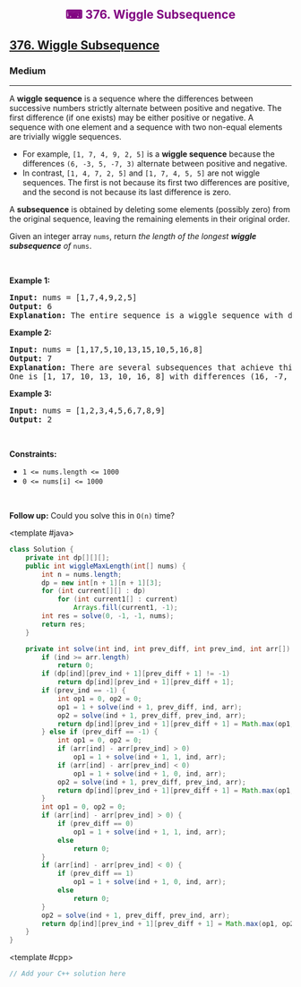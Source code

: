 <div align = "center">
<h style = "margin-bottom: 0px; margin-top: 0px; color : purple;" align = "center" class = "header">

## ⌨ 376. Wiggle Subsequence

</h>
</div>

<h2><a href="https://leetcode.com/problems/wiggle-subsequence" target = "_blank">376. Wiggle Subsequence</a></h2><h3>Medium</h3><hr><p>A <strong>wiggle sequence</strong> is a sequence where the differences between successive numbers strictly alternate between positive and negative. The first difference (if one exists) may be either positive or negative. A sequence with one element and a sequence with two non-equal elements are trivially wiggle sequences.</p>

<ul>
	<li>For example, <code>[1, 7, 4, 9, 2, 5]</code> is a <strong>wiggle sequence</strong> because the differences <code>(6, -3, 5, -7, 3)</code> alternate between positive and negative.</li>
	<li>In contrast, <code>[1, 4, 7, 2, 5]</code> and <code>[1, 7, 4, 5, 5]</code> are not wiggle sequences. The first is not because its first two differences are positive, and the second is not because its last difference is zero.</li>
</ul>

<p>A <strong>subsequence</strong> is obtained by deleting some elements (possibly zero) from the original sequence, leaving the remaining elements in their original order.</p>

<p>Given an integer array <code>nums</code>, return <em>the length of the longest <strong>wiggle subsequence</strong> of </em><code>nums</code>.</p>

<p>&nbsp;</p>
<p><strong class="example">Example 1:</strong></p>

<pre>
<strong>Input:</strong> nums = [1,7,4,9,2,5]
<strong>Output:</strong> 6
<strong>Explanation:</strong> The entire sequence is a wiggle sequence with differences (6, -3, 5, -7, 3).
</pre>

<p><strong class="example">Example 2:</strong></p>

<pre>
<strong>Input:</strong> nums = [1,17,5,10,13,15,10,5,16,8]
<strong>Output:</strong> 7
<strong>Explanation:</strong> There are several subsequences that achieve this length.
One is [1, 17, 10, 13, 10, 16, 8] with differences (16, -7, 3, -3, 6, -8).
</pre>

<p><strong class="example">Example 3:</strong></p>

<pre>
<strong>Input:</strong> nums = [1,2,3,4,5,6,7,8,9]
<strong>Output:</strong> 2
</pre>

<p>&nbsp;</p>
<p><strong>Constraints:</strong></p>

<ul>
	<li><code>1 &lt;= nums.length &lt;= 1000</code></li>
	<li><code>0 &lt;= nums[i] &lt;= 1000</code></li>
</ul>

<p>&nbsp;</p>
<p><strong>Follow up:</strong> Could you solve this in <code>O(n)</code> time?</p>

<CodeTabs :languages="[ { name: 'C++', slot: 'cpp' },
  { name: 'Java', slot: 'java' }
]">

<template #java>

```java
class Solution {
    private int dp[][][];
    public int wiggleMaxLength(int[] nums) {
        int n = nums.length;
        dp = new int[n + 1][n + 1][3];
        for (int current[][] : dp)
            for (int current1[] : current)
                Arrays.fill(current1, -1);
        int res = solve(0, -1, -1, nums);
        return res;
    }

    private int solve(int ind, int prev_diff, int prev_ind, int arr[]) {
        if (ind >= arr.length)
            return 0;
        if (dp[ind][prev_ind + 1][prev_diff + 1] != -1)
            return dp[ind][prev_ind + 1][prev_diff + 1];
        if (prev_ind == -1) {
            int op1 = 0, op2 = 0;
            op1 = 1 + solve(ind + 1, prev_diff, ind, arr);
            op2 = solve(ind + 1, prev_diff, prev_ind, arr);
            return dp[ind][prev_ind + 1][prev_diff + 1] = Math.max(op1, op2);
        } else if (prev_diff == -1) {
            int op1 = 0, op2 = 0;
            if (arr[ind] - arr[prev_ind] > 0)
                op1 = 1 + solve(ind + 1, 1, ind, arr);
            if (arr[ind] - arr[prev_ind] < 0)
                op1 = 1 + solve(ind + 1, 0, ind, arr);
            op2 = solve(ind + 1, prev_diff, prev_ind, arr);
            return dp[ind][prev_ind + 1][prev_diff + 1] = Math.max(op1, op2);
        }
        int op1 = 0, op2 = 0;
        if (arr[ind] - arr[prev_ind] > 0) {
            if (prev_diff == 0)
                op1 = 1 + solve(ind + 1, 1, ind, arr);
            else
                return 0;
        }
        if (arr[ind] - arr[prev_ind] < 0) {
            if (prev_diff == 1)
                op1 = 1 + solve(ind + 1, 0, ind, arr);
            else
                return 0;
        }
        op2 = solve(ind + 1, prev_diff, prev_ind, arr);
        return dp[ind][prev_ind + 1][prev_diff + 1] = Math.max(op1, op2);
    }
}
```

</template>

<template #cpp>

```cpp
// Add your C++ solution here
```

</template>

</CodeTabs>
